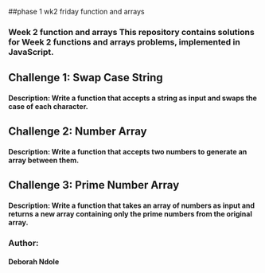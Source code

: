 ##phase 1 wk2 friday function and arrays
### Week 2 function and arrays This repository contains solutions for Week 2 functions and arrays problems, implemented in JavaScript.

## Challenge 1: Swap Case String
#### Description: Write a function that accepts a string as input and swaps the case of each character. 

## Challenge 2: Number Array
#### Description: Write a function that accepts two numbers to generate an array between them.

## Challenge 3: Prime Number Array
#### Description: Write a function that takes an array of numbers as input and returns a new array containing only the prime numbers from the original array. 

### Author:
#### Deborah Ndole
